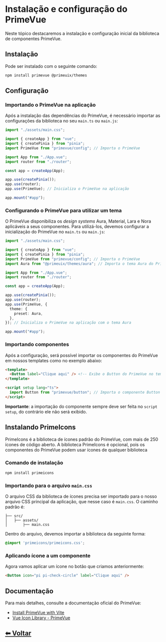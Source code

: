 # Instalação e configuração do PrimeVue

Neste tópico destacaremos a instalação e configuração inicial da biblioteca de componentes PrimeVue.

## Instalação

Pode ser instalado com o seguinte comando:

```bash
npm install primevue @primeuix/themes
```

## Configuração

### Importando o PrimeVue na aplicação

Após a instalação das dependências do PrimeVue, é necessário importar as configurações da biblioteca no seu `main.ts` ou `main.js`:

```ts
import "./assets/main.css";

import { createApp } from "vue";
import { createPinia } from "pinia";
import PrimeVue from "primevue/config"; // Importa o PrimeVue

import App from "./App.vue";
import router from "./router";

const app = createApp(App);

app.use(createPinia());
app.use(router);
app.use(PrimeVue); // Inicializa o PrimeVue na aplicação

app.mount("#app");
```

### Configurando o PrimeVue para utilizar um tema

O PrimeVue disponibiliza os _design systems_ Aura, Material, Lara e Nora aplicáveis a seus componentes. Para utilizá-los, devemos configurar a inicialização do PrimeVue no `main.ts` ou `main.js`:

```ts
import "./assets/main.css";

import { createApp } from "vue";
import { createPinia } from "pinia";
import PrimeVue from "primevue/config"; // Importa o PrimeVue
import Aura from "@primeuix/themes/aura"; // Importa o tema Aura do PrimeVue

import App from "./App.vue";
import router from "./router";

const app = createApp(App);

app.use(createPinia());
app.use(router);
app.use(PrimeVue, {
  theme: {
    preset: Aura,
  },
}); // Inicializa o PrimeVue na aplicação com o tema Aura

app.mount("#app");
```

### Importando componentes

Após a configuração, será possível importar os componentes do PrimeVue em nossos templates como no exemplo abaixo:

```html
<template>
  <Button label="Clique aqui" /> <!-- Exibe o Button do PrimeVue no template -->
</template>

<script setup lang="ts">
  import Button from "primevue/button"; // Importa o componente Button do PrimeVue
</script>
```

**Importante**: a importação do componente sempre deve ser feita no `script setup`, do contrário ele não será exibido.

## Instalando PrimeIcons

PrimeIcons é a biblioteca de ícones padrão do PrimeVue, com mais de 250 ícones de código aberto. A biblioteca PrimeIcons é opcional, pois os componentes do PrimeVue podem usar ícones de qualquer biblioteca

### Comando de instalação

```bash
npm install primeicons
```

### Importando para o arquivo `main.css`

O arquivo CSS da biblioteca de ícones precisa ser importado para o nosso arquivo CSS principal da aplicação, que nesse caso é `main.css`. O caminho padrão é:

```text
├── src/
│   ├── assets/
│       ├── main.css
```

Dentro do arquivo, devemos importar a biblioteca da seguinte forma:

```css
@import 'primeicons/primeicons.css';
```

### Aplicando ícone a um componente

Agora vamos aplicar um ícone no botão que criamos anteriormente:

```html
<Button icon="pi pi-check-circle" label="Clique aqui" />
```

## Documentação

Para mais detalhes, consulte a documentação oficial do PrimeVue:

- [Install PrimeVue with Vite](https://primevue.org/vite)
- [Vue Icon Library - PrimeVue](https://primevue.org/icons/)

## [⬅ Voltar](../instalando-e-configurando-bibliotecas.md)
